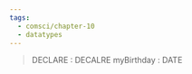 ```yaml
---
tags:
  - comsci/chapter-10
  - datatypes
---
```

> DECLARE <identifier> : <data type> 
> DECALRE myBirthday : DATE
> 